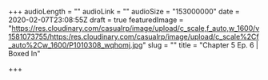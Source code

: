 +++
audioLength = ""
audioLink = ""
audioSize = "153000000"
date = 2020-02-07T23:08:55Z
draft = true
featuredImage = "https://res.cloudinary.com/casualrp/image/upload/c_scale,f_auto,w_1600/v1581073755/https:/res.cloudinary.com/casualrp/image/upload/c_scale%2Cf_auto%2Cw_1600/P1010308_wqhomj.jpg"
slug = ""
title = "Chapter 5 Ep. 6 | Boxed In"

+++
